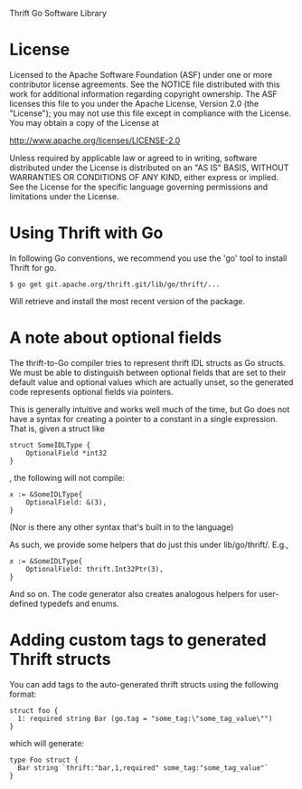 Thrift Go Software Library

License
=======

Licensed to the Apache Software Foundation (ASF) under one
or more contributor license agreements. See the NOTICE file
distributed with this work for additional information
regarding copyright ownership. The ASF licenses this file
to you under the Apache License, Version 2.0 (the
"License"); you may not use this file except in compliance
with the License. You may obtain a copy of the License at

  http://www.apache.org/licenses/LICENSE-2.0

Unless required by applicable law or agreed to in writing,
software distributed under the License is distributed on an
"AS IS" BASIS, WITHOUT WARRANTIES OR CONDITIONS OF ANY
KIND, either express or implied. See the License for the
specific language governing permissions and limitations
under the License.


Using Thrift with Go
====================

In following Go conventions, we recommend you use the 'go' tool to install
Thrift for go.

    $ go get git.apache.org/thrift.git/lib/go/thrift/...

Will retrieve and install the most recent version of the package.


A note about optional fields
============================

The thrift-to-Go compiler tries to represent thrift IDL structs as Go structs.
We must be able to distinguish between optional fields that are set to their
default value and optional values which are actually unset, so the generated
code represents optional fields via pointers.

This is generally intuitive and works well much of the time, but Go does not
have a syntax for creating a pointer to a constant in a single expression. That
is, given a struct like

    struct SomeIDLType {
    	OptionalField *int32
    }

, the following will not compile:

    x := &SomeIDLType{
    	OptionalField: &(3),
    }

(Nor is there any other syntax that's built in to the language)

As such, we provide some helpers that do just this under lib/go/thrift/. E.g.,

    x := &SomeIDLType{
    	OptionalField: thrift.Int32Ptr(3),
    }

And so on. The code generator also creates analogous helpers for user-defined
typedefs and enums.

Adding custom tags to generated Thrift structs
==============================================

You can add tags to the auto-generated thrift structs using the following format:

    struct foo {
      1: required string Bar (go.tag = "some_tag:\"some_tag_value\"")
    }
    
which will generate:

    type Foo struct {
      Bar string `thrift:"bar,1,required" some_tag:"some_tag_value"`
    }
